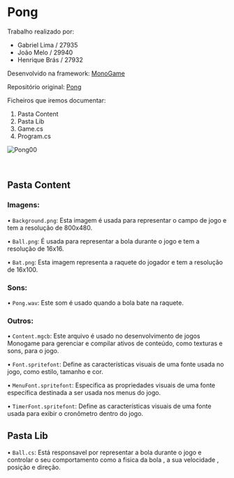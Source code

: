 # Pong

Trabalho realizado por:
- Gabriel Lima / 27935
- João Melo / 29940
- Henrique Brás / 27932

Desenvolvido na framework: [MonoGame](https://monogame.net/)

Repositório original: [Pong](https://github.com/ChrisChou-freeman/PongMonoGameExample)

Ficheiros que iremos documentar: 

1. Pasta Content
2. Pasta Lib
3. Game.cs
4. Program.cs

![Pong00](https://media3.giphy.com/media/v1.Y2lkPTc5MGI3NjExZmk1NTZ3ZHVjY3VreHl2aHRsamZ1eW91ZXBkYjJhOTYwY3lscDR5NiZlcD12MV9pbnRlcm5hbF9naWZfYnlfaWQmY3Q9Zw/aTGwuEFyg6d8c/giphy.gif)

 
## Pasta Content

### Imagens:

• `Background.png`: Esta imagem é usada para representar o campo de jogo e tem a resolução de 800x480.

• `Ball.png`: É usada para representar a bola durante o jogo e tem a resolução de 16x16.

• `Bat.png`: Esta imagem representa a raquete do jogador e tem a resolução de 16x100.

### Sons:
• `Pong.wav`: Este som é usado quando a bola bate na raquete.

 ### Outros:

• `Content.mgcb`: Este arquivo é usado no desenvolvimento de jogos Monogame para gerenciar e compilar ativos de conteúdo, como texturas e sons, para o jogo.

• `Font.spritefont`: Define as características visuais de uma fonte usada no jogo, como estilo, tamanho e cor.

• `MenuFont.spritefont`: Especifica as propriedades visuais de uma fonte específica destinada a ser usada nos menus do jogo.

• `TimerFont.spritefont`: Define as características visuais de uma fonte usada para exibir o cronômetro dentro do jogo.


## Pasta Lib

• `Ball.cs`: Está responsavel por representar a bola durante o jogo e controlar o seu comportamento como a fisica da bola , a sua velocidade , posição e direção.



